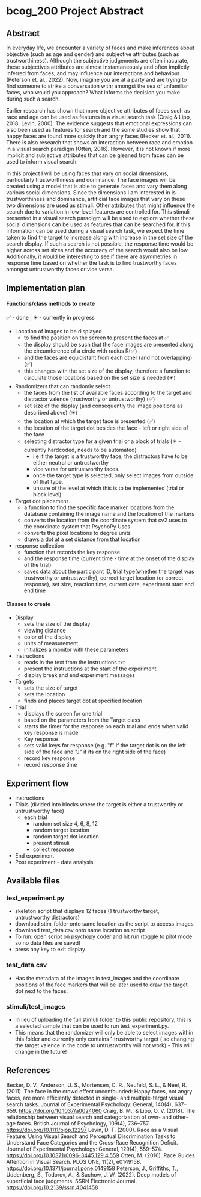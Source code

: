 # bcog_200 Project Abstract 

## Abstract

In everyday life, we encounter a variety of faces and make inferences about objective (such as age and gender) and subjective attributes (such as trustworthiness). Although the subjective judgements are often inacurate, these subjectives attributes are almost instantaneously and often implictly inferred from faces, and may influence our interactions and behaviour (Peterson et. al., 2022). Now, imagine you are at a party and are trying to find someone to strike a conversation with; amongst the sea of unfamiliar faces, who would you approach? What informs the decision you make during such a search. 

Earlier research has shown that more objective attributes of faces such as race and age can be used as features in a visual search task (Craig & Lipp, 2018; Levin, 2000). The evidence suggests that emotional expressions can also been used as features for search and the some studies show that happy faces are found more quickly than angry faces (Becker et. al., 2011). There is also research that shows an interaction between race and emotion in a visual search paradigm (Otten, 2016). However, it is not known if more implicit and subjective attributes that can be gleaned from faces can be used to inform visual search. 

In this project I will be using faces that vary on social dimensions, particularly trustworthiness and dominance. The face images will be created using a model that is able to generate faces and vary them along various social dimensions. Since the dimensions I am interested in is trustworthiness and dominance, artificial face images that vary on these two dimensions are used as stimuli. Other attributes that might influence the search due to variation in low-level features are controlled for. This stimuli presented in a visual search paradigm will be used to explore whether these social dimensions can be used as features that can be searched for. If this information can be used during a visual search task, we expect the time taken to find the target to increase along with increase in the set size of the search display. If such a search is not possible, the response time would be higher across set sizes and the accuracy of the search would also be low. Additionally, it would be interesting to see if there are asymmetries in response time based on whether the task is to find trustworthy faces amongst untrustworthy faces or vice versa. 

## Implementation plan
#### Functions/class methods to create 
✅ - done ; ✴️ - currently in progress 
- Location of images to be displayed
    - to find the position on the screen to present the faces at ✅
    - the display should be such that the face images are presented along the circumference of a circle with radius R(✅)
    - and the faces are equidistant from each other (and not overlapping) (✅)
    - this changes with the set size of the display, therefore a function to calculate those locations based on the set size is needed (✴️)
- Randomizers that can randomly select
    - the faces from the list of available faces according to the target and distractor valence (trustworthy or untrustworthy) (✅)
    - set size of the display (and consequently the image positions as described above) (✴️)
    - the location at which the target face is presented (✅)
    - the location of the target dot besides the face - left or right side of the face
    - selecting distractor type for a given trial or a block of trials (✴️ - currently hardcoded, needs to be automated)
        - i.e if the target is a trustworthy face, the distractors have to be either neutral or untrustworthy
        - vice versa for untrustworthy faces. 
        - once the target type is selected, only select images from outside of that type.
        - unsure of the level at which this is to be implemented (trial or block level) 
- Target dot placement
    - a function to find the specific face marker locations from the database containing the image name and the location of the markers
    - converts the location from the coordinate system that cv2 uses to the coordinate system that PsychoPy Uses
    - converts the pixel locations to degree units 
    - draws a dot at a set distance from that location 
- response collection 
    - function that records the key response 
    - and the response time (current time - time at the onset of the display of the trial)
    - saves data about the participant ID, trial type(whether the target was trustworthy or untrustworthy), correct target location (or correct response), set size, reaction time, current date, experiment start and end time 
#### Classes to create
- Display 
    - sets the size of the display
    - viewing distance
    - color of the display
    - units of measurement 
    - initializes a monitor with these parameters
- Instructions
    - reads in the text from the instructions.txt
    - present the instructions at the start of the experiment 
    - display break and end experiment messages
- Targets
    - sets the size of target
    - sets the location
    - finds and places target dot at specified location 
- Trial 
    - displays the screen for one trial 
    - based on the parameters from the Target class
    - starts the timer for the response on each trial and ends when valid key response is made
    - Key response
    - sets valid keys for response (e.g. "f" if the target dot is on the left side of the face and "J" if its on the right side of the face)
    - record key response
    - record response time

## Experiment flow

- Instructions 
- Trials (divided into blocks where the target is either a trustworthy or untrustworthy face)
    -   each trial 
        - random set size 4, 6, 8, 12
        - random target location 
        - random target dot location 
        - present stimuli
        - collect response 
- End experiment 
- Post experiment - data analysis 

## Available files
### test_experiment.py
- skeleton script that displays 12 faces (1 trustworthy target, untrustworthy distractors)
- download stim_folder onto same location as the script to access images 
- download test_data.csv onto same location as script
- To run: open script on psychopy coder and hit run (toggle to pilot mode so no data files are saved)
- press any key to exit display 

### test_data.csv
- Has the metadata of the images in test_images and the coordinate positions of the face markers that will be later used to draw the target dot next to the faces. 

### stimuli/test_images
- In lieu of uploading the full stimuli folder to this public repository, this is a selected sample that can be used to run test_experiment.py. 
- This means that the randomizer will only be able to select images within this folder and currently only contains 1 trustworthy target ( so changing the target valence in the code to untrustworthy will not work) - This will change in the future! 




## References

Becker, D. V., Anderson, U. S., Mortensen, C. R., Neufeld, S. L., & Neel, R. (2011). The face in the crowd effect unconfounded: Happy faces, not angry faces, are more efficiently detected in single- and multiple-target visual search tasks. Journal of Experimental Psychology: General, 140(4), 637–659. https://doi.org/10.1037/a0024060
Craig, B. M., & Lipp, O. V. (2018). The relationship between visual search and categorization of own- and other-age faces. British Journal of Psychology, 109(4), 736–757. https://doi.org/10.1111/bjop.12297
Levin, D. T. (2000). Race as a Visual Feature: Using Visual Search and Perceptual Discrimination Tasks to Understand Face Categories and the Cross-Race Recognition Deficit. Journal of Experimental Psychology: General, 129(4), 559–574. https://doi.org/10.10371/0096-3445.129.4.559
Otten, M. (2016). Race Guides Attention in Visual Search. PLOS ONE, 11(2), e0149158. https://doi.org/10.1371/journal.pone.0149158
Peterson, J., Griffiths, T., Uddenberg, S., Todorov, A., & Suchow, J. W. (2022). Deep models of superficial face judgments. SSRN Electronic Journal. https://doi.org/10.2139/ssrn.4041458

